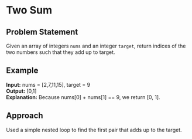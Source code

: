 # Two Sum

## Problem Statement
Given an array of integers `nums` and an integer `target`, return indices of the two numbers such that they add up to target.

## Example
**Input:** nums = [2,7,11,15], target = 9  
**Output:** [0,1]  
**Explanation:** Because nums[0] + nums[1] == 9, we return [0, 1].

## Approach
Used a simple nested loop to find the first pair that adds up to the target.
